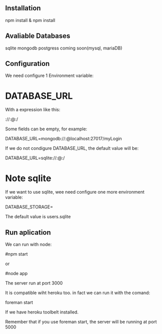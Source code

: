 ## Installation

npm install & npm install

## Avaliable Databases

sqlite
mongodb
postgress
coming soon(mysql, mariaDB)

## Configuration

We need configure 1 Environment variable:

# DATABASE_URL

With a expression like this:

<protocol>://<user>:<password>@<host>:<port>/<databaseName>

Some fields can be empty, for example:

DATABASE_URL=mongodb://:@localhost:27017/myLogin

If we do not condigure DATABASE_URL, the default value will be:

DATABASE_URL=sqlite://:@:/

# Note sqlite

If we want to use sqlite, wee need configure one more environment variable:

DATABASE_STORAGE=<file>

The default value is users.sqlite

## Run aplication

We can run with node:

#npm start

or 

#node app

The server run at port 3000

It is compatible wiht heroku too. in fact we can run it with the comand:

foreman start

If we have heroku toolbelt installed.

Remember that if you use foreman start, the server will be running at port 5000
